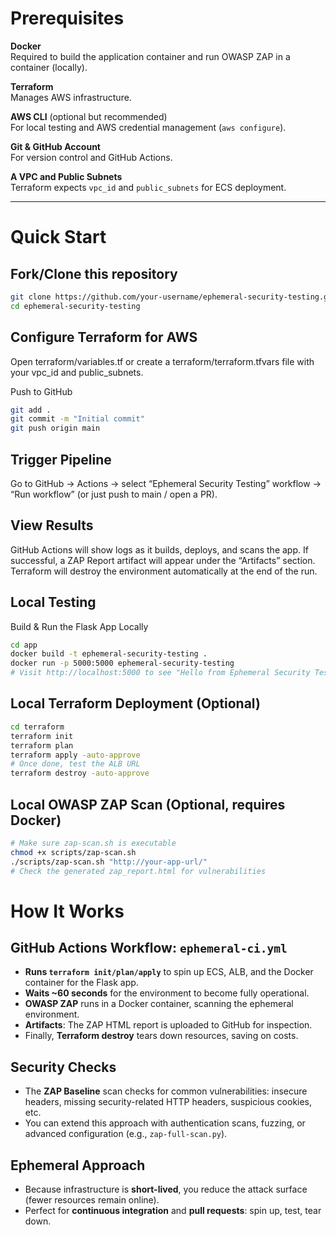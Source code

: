 # Prerequisites

**Docker**  
Required to build the application container and run OWASP ZAP in a container (locally).

**Terraform**  
Manages AWS infrastructure.

**AWS CLI** (optional but recommended)  
For local testing and AWS credential management (`aws configure`).

**Git & GitHub Account**  
For version control and GitHub Actions.

**A VPC and Public Subnets**  
Terraform expects `vpc_id` and `public_subnets` for ECS deployment.

---

# Quick Start

## Fork/Clone this repository
```bash
git clone https://github.com/your-username/ephemeral-security-testing.git
cd ephemeral-security-testing
```

## Configure Terraform for AWS
Open terraform/variables.tf or create a terraform/terraform.tfvars file with your vpc_id and public_subnets.

Push to GitHub
```bash
git add .
git commit -m "Initial commit"
git push origin main
```
## Trigger Pipeline
Go to GitHub → Actions → select “Ephemeral Security Testing” workflow → “Run workflow”
(or just push to main / open a PR).

## View Results
GitHub Actions will show logs as it builds, deploys, and scans the app.
If successful, a ZAP Report artifact will appear under the “Artifacts” section.
Terraform will destroy the environment automatically at the end of the run.

## Local Testing
Build & Run the Flask App Locally
```bash
cd app
docker build -t ephemeral-security-testing .
docker run -p 5000:5000 ephemeral-security-testing
# Visit http://localhost:5000 to see "Hello from Ephemeral Security Testing!"
```

## Local Terraform Deployment (Optional)
```bash
cd terraform
terraform init
terraform plan
terraform apply -auto-approve
# Once done, test the ALB URL
terraform destroy -auto-approve
```
## Local OWASP ZAP Scan (Optional, requires Docker)
```bash
# Make sure zap-scan.sh is executable
chmod +x scripts/zap-scan.sh
./scripts/zap-scan.sh "http://your-app-url/"
# Check the generated zap_report.html for vulnerabilities
```
# How It Works

## GitHub Actions Workflow: `ephemeral-ci.yml`
- **Runs `terraform init/plan/apply`** to spin up ECS, ALB, and the Docker container for the Flask app.  
- **Waits ~60 seconds** for the environment to become fully operational.  
- **OWASP ZAP** runs in a Docker container, scanning the ephemeral environment.  
- **Artifacts**: The ZAP HTML report is uploaded to GitHub for inspection.  
- Finally, **Terraform destroy** tears down resources, saving on costs.

## Security Checks
- The **ZAP Baseline** scan checks for common vulnerabilities: insecure headers, missing security-related HTTP headers, suspicious cookies, etc.  
- You can extend this approach with authentication scans, fuzzing, or advanced configuration (e.g., `zap-full-scan.py`).

## Ephemeral Approach
- Because infrastructure is **short-lived**, you reduce the attack surface (fewer resources remain online).  
- Perfect for **continuous integration** and **pull requests**: spin up, test, tear down.